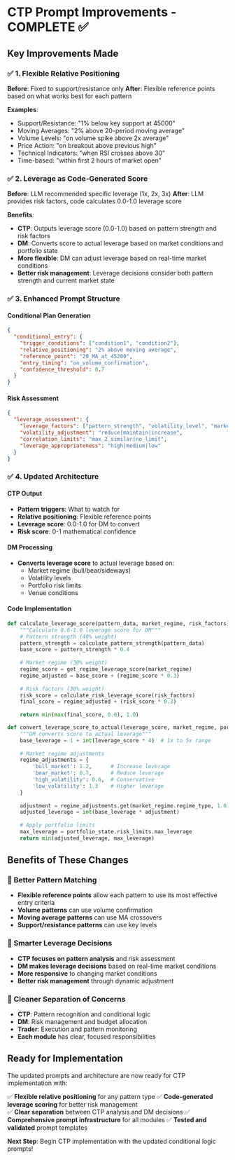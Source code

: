 # CTP Prompt Improvements - COMPLETE ✅

## **Key Improvements Made**

### **✅ 1. Flexible Relative Positioning**
**Before**: Fixed to support/resistance only
**After**: Flexible reference points based on what works best for each pattern

**Examples**:
- Support/Resistance: "1% below key support at 45000"
- Moving Averages: "2% above 20-period moving average" 
- Volume Levels: "on volume spike above 2x average"
- Price Action: "on breakout above previous high"
- Technical Indicators: "when RSI crosses above 30"
- Time-based: "within first 2 hours of market open"

### **✅ 2. Leverage as Code-Generated Score**
**Before**: LLM recommended specific leverage (1x, 2x, 3x)
**After**: LLM provides risk factors, code calculates 0.0-1.0 leverage score

**Benefits**:
- **CTP**: Outputs leverage score (0.0-1.0) based on pattern strength and risk factors
- **DM**: Converts score to actual leverage based on market conditions and portfolio state
- **More flexible**: DM can adjust leverage based on real-time market conditions
- **Better risk management**: Leverage decisions consider both pattern strength and current market state

### **✅ 3. Enhanced Prompt Structure**

#### **Conditional Plan Generation**
```json
{
  "conditional_entry": {
    "trigger_conditions": ["condition1", "condition2"],
    "relative_positioning": "2% above moving average",
    "reference_point": "20_MA_at_45200", 
    "entry_timing": "on_volume_confirmation",
    "confidence_threshold": 0.7
  }
}
```

#### **Risk Assessment**
```json
{
  "leverage_assessment": {
    "leverage_factors": ["pattern_strength", "volatility_level", "market_regime"],
    "volatility_adjustment": "reduce|maintain|increase",
    "correlation_limits": "max_2_similar|no_limit",
    "leverage_appropriateness": "high|medium|low"
  }
}
```

### **✅ 4. Updated Architecture**

#### **CTP Output**
- **Pattern triggers**: What to watch for
- **Relative positioning**: Flexible reference points
- **Leverage score**: 0.0-1.0 for DM to convert
- **Risk score**: 0-1 mathematical confidence

#### **DM Processing**
- **Converts leverage score** to actual leverage based on:
  - Market regime (bull/bear/sideways)
  - Volatility levels
  - Portfolio risk limits
  - Venue conditions

#### **Code Implementation**
```python
def calculate_leverage_score(pattern_data, market_regime, risk_factors):
    """Calculate 0.0-1.0 leverage score for DM"""
    # Pattern strength (40% weight)
    pattern_strength = calculate_pattern_strength(pattern_data)
    base_score = pattern_strength * 0.4
    
    # Market regime (30% weight) 
    regime_score = get_regime_leverage_score(market_regime)
    regime_adjusted = base_score + (regime_score * 0.3)
    
    # Risk factors (30% weight)
    risk_score = calculate_risk_leverage_score(risk_factors)
    final_score = regime_adjusted + (risk_score * 0.3)
    
    return min(max(final_score, 0.0), 1.0)

def convert_leverage_score_to_actual(leverage_score, market_regime, portfolio_state):
    """DM converts score to actual leverage"""
    base_leverage = 1 + int(leverage_score * 4)  # 1x to 5x range
    
    # Market regime adjustments
    regime_adjustments = {
        'bull_market': 1.2,      # Increase leverage
        'bear_market': 0.7,      # Reduce leverage
        'high_volatility': 0.6,  # Conservative
        'low_volatility': 1.3    # Higher leverage
    }
    
    adjustment = regime_adjustments.get(market_regime.regime_type, 1.0)
    adjusted_leverage = int(base_leverage * adjustment)
    
    # Apply portfolio limits
    max_leverage = portfolio_state.risk_limits.max_leverage
    return min(adjusted_leverage, max_leverage)
```

## **Benefits of These Changes**

### **🎯 Better Pattern Matching**
- **Flexible reference points** allow each pattern to use its most effective entry criteria
- **Volume patterns** can use volume confirmation
- **Moving average patterns** can use MA crossovers
- **Support/resistance patterns** can use key levels

### **🎯 Smarter Leverage Decisions**
- **CTP focuses on pattern analysis** and risk assessment
- **DM makes leverage decisions** based on real-time market conditions
- **More responsive** to changing market conditions
- **Better risk management** through dynamic adjustment

### **🎯 Cleaner Separation of Concerns**
- **CTP**: Pattern recognition and conditional logic
- **DM**: Risk management and budget allocation
- **Trader**: Execution and pattern monitoring
- **Each module** has clear, focused responsibilities

## **Ready for Implementation**

The updated prompts and architecture are now ready for CTP implementation with:

✅ **Flexible relative positioning** for any pattern type
✅ **Code-generated leverage scoring** for better risk management  
✅ **Clear separation** between CTP analysis and DM decisions
✅ **Comprehensive prompt infrastructure** for all modules
✅ **Tested and validated** prompt templates

**Next Step**: Begin CTP implementation with the updated conditional logic prompts!
